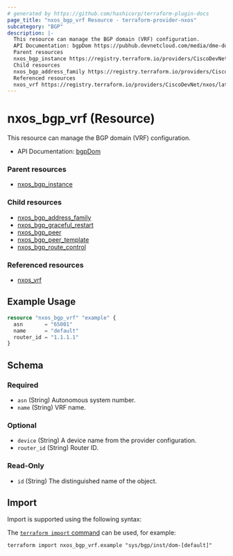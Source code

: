 ```yaml
---
# generated by https://github.com/hashicorp/terraform-plugin-docs
page_title: "nxos_bgp_vrf Resource - terraform-provider-nxos"
subcategory: "BGP"
description: |-
  This resource can manage the BGP domain (VRF) configuration.
  API Documentation: bgpDom https://pubhub.devnetcloud.com/media/dme-docs-10-2-2/docs/Routing%20and%20Forwarding/bgp:Dom/
  Parent resources
  nxos_bgp_instance https://registry.terraform.io/providers/CiscoDevNet/nxos/latest/docs/resources/bgp_instance
  Child resources
  nxos_bgp_address_family https://registry.terraform.io/providers/CiscoDevNet/nxos/latest/docs/resources/bgp_address_familynxos_bgp_graceful_restart https://registry.terraform.io/providers/CiscoDevNet/nxos/latest/docs/resources/bgp_graceful_restartnxos_bgp_peer https://registry.terraform.io/providers/CiscoDevNet/nxos/latest/docs/resources/bgp_peernxos_bgp_peer_template https://registry.terraform.io/providers/CiscoDevNet/nxos/latest/docs/resources/bgp_peer_templatenxos_bgp_route_control https://registry.terraform.io/providers/CiscoDevNet/nxos/latest/docs/resources/bgp_route_control
  Referenced resources
  nxos_vrf https://registry.terraform.io/providers/CiscoDevNet/nxos/latest/docs/resources/vrf
---
```


# nxos_bgp_vrf (Resource)

This resource can manage the BGP domain (VRF) configuration.

- API Documentation: [bgpDom](https://pubhub.devnetcloud.com/media/dme-docs-10-2-2/docs/Routing%20and%20Forwarding/bgp:Dom/)

### Parent resources

- [nxos_bgp_instance](https://registry.terraform.io/providers/CiscoDevNet/nxos/latest/docs/resources/bgp_instance)

### Child resources

- [nxos_bgp_address_family](https://registry.terraform.io/providers/CiscoDevNet/nxos/latest/docs/resources/bgp_address_family)
- [nxos_bgp_graceful_restart](https://registry.terraform.io/providers/CiscoDevNet/nxos/latest/docs/resources/bgp_graceful_restart)
- [nxos_bgp_peer](https://registry.terraform.io/providers/CiscoDevNet/nxos/latest/docs/resources/bgp_peer)
- [nxos_bgp_peer_template](https://registry.terraform.io/providers/CiscoDevNet/nxos/latest/docs/resources/bgp_peer_template)
- [nxos_bgp_route_control](https://registry.terraform.io/providers/CiscoDevNet/nxos/latest/docs/resources/bgp_route_control)

### Referenced resources

- [nxos_vrf](https://registry.terraform.io/providers/CiscoDevNet/nxos/latest/docs/resources/vrf)

## Example Usage

```terraform
resource "nxos_bgp_vrf" "example" {
  asn       = "65001"
  name      = "default"
  router_id = "1.1.1.1"
}
```

<!-- schema generated by tfplugindocs -->
## Schema

### Required

- `asn` (String) Autonomous system number.
- `name` (String) VRF name.

### Optional

- `device` (String) A device name from the provider configuration.
- `router_id` (String) Router ID.

### Read-Only

- `id` (String) The distinguished name of the object.

## Import

Import is supported using the following syntax:

The [`terraform import` command](https://developer.hashicorp.com/terraform/cli/commands/import) can be used, for example:

```shell
terraform import nxos_bgp_vrf.example "sys/bgp/inst/dom-[default]"
```
